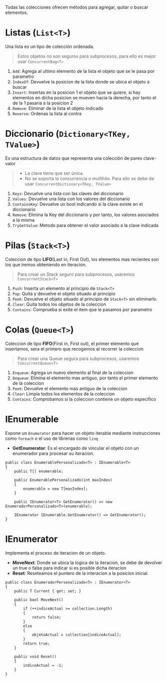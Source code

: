 Todas las colecciones ofrecen métodos para agregar, quitar o buscar elementos.

# Listas (`List<T>`)
Una lista es un tipo de colección ordenada.
> Estos objetos no son seguros para subprocesos, para ello es mejor usar `ConcurrentBag<T>`

1. `Add`: Agrega al ultimo elemento de la lista el objeto que se le pasa por parametro
1. `IndexOf`: Devuelve la posicion de la lista donde se ubica el objeto a buscar
1. `Insert`: Insertas en la posicion 1 el objeto que se quiere, si hay elementos en dicha posicion se mueven hacia la derecha, por tanto el de la 1 pasaria a la posicion 2
1. `Remove`: Eliminar de la lista el objeto indicado
1. `Reverse`: Ordenas la lista al contra

# Diccionario (`Dictionary<TKey, TValue>`)
Es una estructura de datos que representa una colección de pares clave-valor

> - La clave tiene que ser única.  
> - No se soporta la concurrencia o multihilo. Para ello se debe de usar `ConcurrentDictionary<TKey, TValue>`

1. `Keys`: Devuelve una lista con las claves del diccionario
1. `Values`: Devuelve una lista con los valores del diccionario
1. `ContainsKey`: Devuelve un bool indicando si la clave existe en el diccionario
1. `Remove`: Elimina la Key del diccionario y por tanto, los valores asociados a la misma
1. `TryGetValue`: Metodo para obtener el valor asociado a la clave indicada

# Pilas  (`Stack<T>`)
Coleccion de tipo **LIFO**(Last in, First Out), los elementos mas recientes son los que iremos obteniendo en iteracion.
> Para crear un Stack seguro para subprocesos, usaremos `ConcurrentStack<T>`

1. `Push`: Inserta un elemento al principio de `Stack<T>`
1. `Pop`: Quita y devuelve el objeto situado al principio
1. `Peek`: Devuelve el objeto situado al principio de `Stack<T>` sin eliminarlo.
1. `Clear`: Quita todos los objetos de la coleccion
1. `Contains`: Comprueba si exite el item que le pasamos por parametro

# Colas  (`Queue<T>`)
Coleccion de tipo **FIFO**(First in, First out), el primer elemento que insertamos, sera el primero que recogemos al recorrer la coleccion
> Para crear una Queue segura para subprocesos, usaremos `ConcurrentQueue<T>`

1. `Enqueue`: Agrega un nuevo elemento al final de la coleccion
1. `Dequeue`: Elimina el elemento mas antiguo, por tanto el primer elemento de la coleccion
1. `Peek`: Devuelve el elemento mas antiguo de la coleccion
1. `Clear`: Limpia todos los elementos de la coleccion
1. `Contains`: Comprobamos si la coleccion contiene un objeto especifico

# IEnumerable
Expone un `Enumerator` para hacer un objeto iterable mediante instrucciones como `foreach` o el uso de librerias como `linq`
- **GetEnumerator**: Es el encargado de vincular el objeto con un enumerador para procesar su iteracion.
```Csharp
public class EnumerablePersonalizado<T> : IEnumerable<T>
{
    public T[] enumerable;

    public EnumerablePersonalizado(int maxIndex)
    {
        enumerable = new T[maxIndex];
    }

    public IEnumerator<T> GetEnumerator() => new EnumeradorPersonalizado<T>(enumerable);

    IEnumerator IEnumerable.GetEnumerator() => GetEnumerator();
}
```

# IEnumerator
Implementa el proceso de iteracion de un objeto.
- **MoveNext**: Donde se ubica la logica de la iteracion, se debe de devolver un true o false para indicar si es posible dicha iteracion
- **Reset**: Reseteamos el puntero de la interacion a la posicion inicial.

```Csharp
public class EnumeradorPersonalizado<T> : IEnumerator<T>
{
    public T Current { get; set; }

    public bool MoveNext()
    {
        if (++indiceActual >= collection.Length)
        {
            return false;
        }
        else
        {
            objetoActual = collection[indiceActual];
        }
        return true;
    }

    public void Reset()
    {
        indiceActual = -1;
    }
}
```

